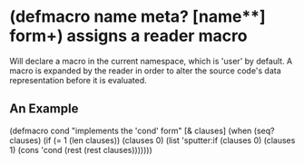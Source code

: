 # (defmacro name meta? [name**] form+) assigns a reader macro
Will declare a macro in the current namespace, which is 'user' by default. A macro is expanded by the reader in order to alter the source code's data representation before it is evaluated.

## An Example

  (defmacro cond
    "implements the 'cond' form"
    [& clauses]
    (when (seq? clauses)
      (if (= 1 (len clauses))
        (clauses 0)
        (list 'sputter:if
          (clauses 0) (clauses 1)
          (cons 'cond (rest (rest clauses)))))))
